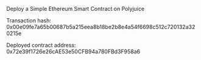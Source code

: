 Deploy a Simple Ethereum Smart Contract on Polyjuice

Transaction hash: 0x00e09fe7a65b00687b5a215eea8b18be2b8e4a54f6698c512c720132a320215e

Deployed contract address: 0x72e39f1726e26cAE53e50CFB94a780FBd3F958a6
